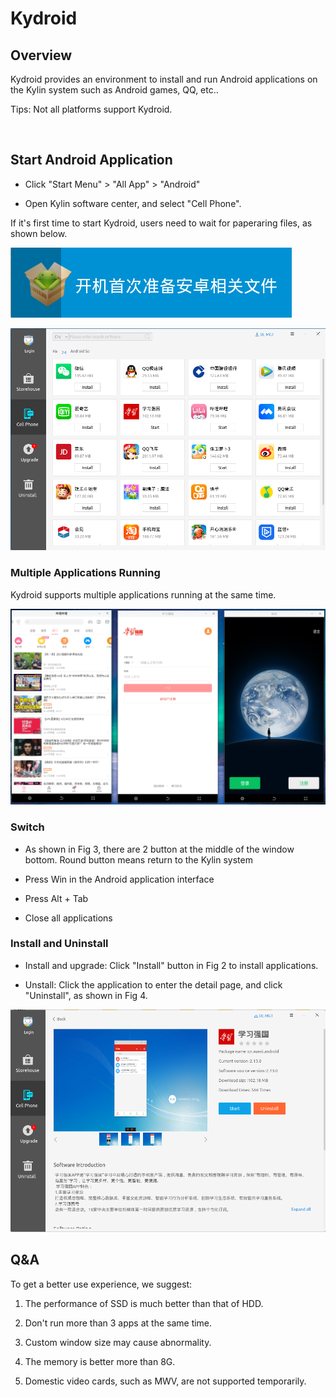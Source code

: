 # Kydroid
## Overview
Kydroid provides an environment to install and run Android applications on the Kylin system such as Android games, QQ, etc..

Tips: Not all platforms support Kydroid.

<br>

## Start Android Application
- Click "Start Menu" > "All App" > "Android"

- Open Kylin software center, and select "Cell Phone".

If it's first time to start Kydroid, users need to wait for paperaring files, as shown below.

![Fig 1 Waiting prompt](image/1.png)

![Fig 2 "Cell Phone" interface-big](image/2.png)


### Multiple Applications Running
Kydroid supports multiple applications running at the same time.

![Fig 3 Applications running-big](image/3.png)

### Switch

- As shown in Fig 3, there are 2 button at the middle of the window bottom. Round button means return to the Kylin system

- Press Win in the Android application interface

- Press Alt + Tab

- Close all applications

### Install and Uninstall
- Install and upgrade: Click "Install" button in Fig 2 to install applications. 

- Unstall: Click the application to enter the detail page, and click "Uninstall", as shown in Fig 4.

![Fig 4 Unstall-big](image/4.png)
<br>

## Q&A
To get a better use experience, we suggest:

1) The performance of SSD is much better than that of HDD.

2) Don't run more than 3 apps at the same time.

3) Custom window size may cause abnormality.

4) The memory is better more than 8G.

5) Domestic video cards, such as MWV, are not supported temporarily.
